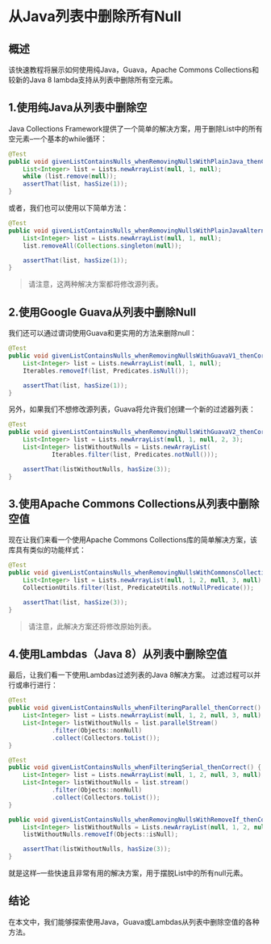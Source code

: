 # 从Java列表中删除所有Null

## 概述

该快速教程将展示如何使用纯Java，Guava，Apache Commons Collections和较新的Java 8 lambda支持从列表中删除所有空元素。

## 1.使用纯Java从列表中删除空
Java Collections Framework提供了一个简单的解决方案，用于删除List中的所有空元素–一个基本的while循环：

```java
@Test
public void givenListContainsNulls_whenRemovingNullsWithPlainJava_thenCorrect() {
    List<Integer> list = Lists.newArrayList(null, 1, null);
    while (list.remove(null));
    assertThat(list, hasSize(1));
}
```

或者，我们也可以使用以下简单方法：

```java
@Test
public void givenListContainsNulls_whenRemovingNullsWithPlainJavaAlternative_thenCorrect() {
    List<Integer> list = Lists.newArrayList(null, 1, null);
    list.removeAll(Collections.singleton(null));

    assertThat(list, hasSize(1));
}
```

> 请注意，这两种解决方案都将修改源列表。

## 2.使用Google Guava从列表中删除Null
我们还可以通过谓词使用Guava和更实用的方法来删除null：

```java
@Test
public void givenListContainsNulls_whenRemovingNullsWithGuavaV1_thenCorrect() {
    List<Integer> list = Lists.newArrayList(null, 1, null);
    Iterables.removeIf(list, Predicates.isNull());

    assertThat(list, hasSize(1));
}
```

另外，如果我们不想修改源列表，Guava将允许我们创建一个新的过滤器列表：

```java
@Test
public void givenListContainsNulls_whenRemovingNullsWithGuavaV2_thenCorrect() {
    List<Integer> list = Lists.newArrayList(null, 1, null, 2, 3);
    List<Integer> listWithoutNulls = Lists.newArrayList(
            Iterables.filter(list, Predicates.notNull()));

    assertThat(listWithoutNulls, hasSize(3));
}
```

## 3.使用Apache Commons Collections从列表中删除空值
现在让我们来看一个使用Apache Commons Collections库的简单解决方案，该库具有类似的功能样式：

```java
@Test
public void givenListContainsNulls_whenRemovingNullsWithCommonsCollections_thenCorrect() {
    List<Integer> list = Lists.newArrayList(null, 1, 2, null, 3, null);
    CollectionUtils.filter(list, PredicateUtils.notNullPredicate());

    assertThat(list, hasSize(3));
}
```

> 请注意，此解决方案还将修改原始列表。

## 4.使用Lambdas（Java 8）从列表中删除空值
最后，让我们看一下使用Lambdas过滤列表的Java 8解决方案。 过滤过程可以并行或串行进行：

```java
@Test
public void givenListContainsNulls_whenFilteringParallel_thenCorrect() {
    List<Integer> list = Lists.newArrayList(null, 1, 2, null, 3, null);
    List<Integer> listWithoutNulls = list.parallelStream()
            .filter(Objects::nonNull)
            .collect(Collectors.toList());
}

@Test
public void givenListContainsNulls_whenFilteringSerial_thenCorrect() {
    List<Integer> list = Lists.newArrayList(null, 1, 2, null, 3, null);
    List<Integer> listWithoutNulls = list.stream()
            .filter(Objects::nonNull)
            .collect(Collectors.toList());
}

public void givenListContainsNulls_whenRemovingNullsWithRemoveIf_thenCorrect() {
    List<Integer> listWithoutNulls = Lists.newArrayList(null, 1, 2, null, 3, null);
    listWithoutNulls.removeIf(Objects::isNull);

    assertThat(listWithoutNulls, hasSize(3));
}
```

就是这样–一些快速且非常有用的解决方案，用于摆脱List中的所有null元素。

## 结论

在本文中，我们能够探索使用Java，Guava或Lambdas从列表中删除空值的各种方法。